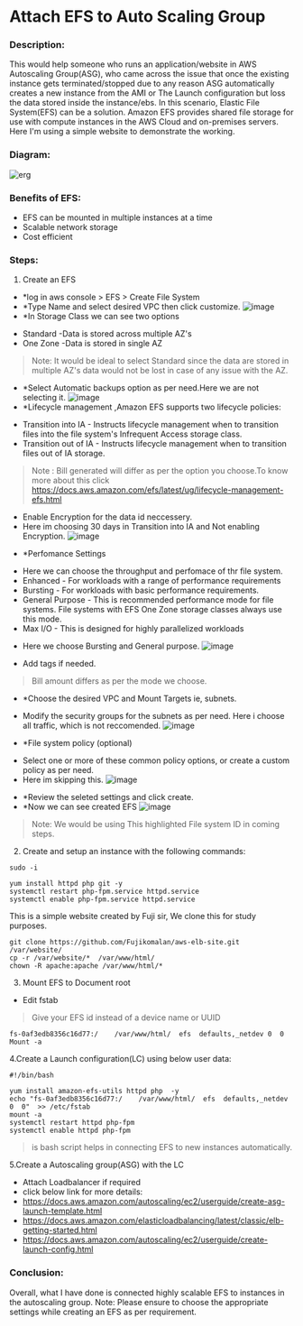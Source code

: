 # **Attach EFS to Auto Scaling Group**
### Description:
This would help someone who runs an application/website in AWS Autoscaling Group(ASG), who came across the issue that once the existing instance gets terminated/stopped due to any reason  ASG automatically creates a new instance from the AMI or The Launch configuration but loss the data stored inside the instance/ebs. In this scenario, Elastic File System(EFS) can be a solution.
Amazon EFS provides shared file storage for use with compute instances in the AWS Cloud and on-premises servers.
Here I'm using a simple website to demonstrate the working.

### Diagram:
![erg](https://github.com/Akshay-Gk/AWS-projects/assets/112197849/4a2b722f-f5a9-4d14-82a6-4e618227e16a)

### Benefits of EFS:
* EFS can be mounted in multiple instances at a time
* Scalable network storage
* Cost efficient

### Steps:

1. Create an EFS 

* *log in aws console > EFS > Create File System
* *Type Name and select desired VPC then click customize.
 ![image](https://github.com/Akshay-Gk/AWS-projects/assets/112197849/ab3ace2b-8d60-4d0f-bb84-f9aa8685a37b)
* *In Storage Class we can see two options
- Standard -Data is stored across multiple AZ's
- One Zone -Data is stored in single AZ
> Note: It would be ideal to select Standard since the data are stored in multiple AZ's data would not be lost in case of any issue with the AZ. 
* *Select Automatic backups option as per need.Here we are not selecting it.
 ![image](https://github.com/Akshay-Gk/AWS-projects/assets/112197849/049a5782-16fe-4fe0-a318-e4febd0f2d7e)
* *Lifecycle management ,Amazon EFS supports two lifecycle policies:
 - Transition into IA - Instructs lifecycle management when to transition files into the file system's Infrequent                               Access storage class.
 - Transition out of IA -  Instructs lifecycle management when to transition files out of IA storage.
> Note : Bill generated will differ as per the option you choose.To know more about this click                            https://docs.aws.amazon.com/efs/latest/ug/lifecycle-management-efs.html
- Enable Encryption for the data id neccessery.
- Here im choosing 30 days in Transition into IA and Not enabling Encryption.
![image](https://github.com/Akshay-Gk/AWS-projects/assets/112197849/6e0c7a90-adce-4902-80aa-fc775f27f0ee)
* *Perfomance Settings
- Here we can choose the throughput and perfomace of thr file system.
- Enhanced - For workloads with a range of performance requirements
- Bursting - For workloads with basic performance requirements.
- General Purpose - This is recommended performance mode for file systems. File systems with EFS One Zone storage classes always use this                     mode.
- Max I/O - This is designed for highly parallelized workloads
* Here we choose Bursting and General purpose.
![image](https://github.com/Akshay-Gk/AWS-projects/assets/112197849/9b8a44f7-16be-4648-abfa-3473e3d643e1)
- Add tags if needed.
> Bill amount differs as per the mode we choose. 
* *Choose the desired VPC and Mount Targets ie, subnets.
- Modify the security groups for the subnets as per need. Here i choose all traffic, which is not reccomended.
![image](https://github.com/Akshay-Gk/AWS-projects/assets/112197849/2eb54181-5f2c-4576-a240-250d0338bc87)
* *File system policy (optional)
- Select one or more of these common policy options, or create a custom policy as per need.
- Here im skipping this.
![image](https://github.com/Akshay-Gk/AWS-projects/assets/112197849/f11b2ce9-d035-46dd-8a8b-9828dbb023f6)
* *Review the seleted settings and click create.
* *Now we can see created EFS
![image](https://github.com/Akshay-Gk/AWS-projects/assets/112197849/f13a5d49-695b-49a7-b939-73fce7c8e6fd)
> Note: We would be using This highlighted File system ID in coming steps.


2. Create and setup an instance with the following commands:
```
sudo -i

yum install httpd php git -y
systemctl restart php-fpm.service httpd.service
systemctl enable php-fpm.service httpd.service
```
This is a simple website created by Fuji sir, We clone this for study purposes.
```
git clone https://github.com/Fujikomalan/aws-elb-site.git  /var/website/   
cp -r /var/website/*  /var/www/html/
chown -R apache:apache /var/www/html/*
```
3. Mount EFS to Document root
* Edit fstab
> Give your EFS id instead of a device name or UUID 
```
fs-0af3edb8356c16d77:/    /var/www/html/  efs  defaults,_netdev 0  0
Mount -a
```
4.Create a Launch configuration(LC) using below user data:
```
#!/bin/bash

yum install amazon-efs-utils httpd php  -y
echo "fs-0af3edb8356c16d77:/    /var/www/html/  efs  defaults,_netdev  0  0"  >> /etc/fstab
mount -a
systemctl restart httpd php-fpm
systemctl enable httpd php-fpm
```
> is bash script helps in connecting EFS to new instances automatically. 

5.Create a Autoscaling group(ASG) with the LC
* Attach Loadbalancer if required
* click below link for more details:
* https://docs.aws.amazon.com/autoscaling/ec2/userguide/create-asg-launch-template.html
* https://docs.aws.amazon.com/elasticloadbalancing/latest/classic/elb-getting-started.html
* https://docs.aws.amazon.com/autoscaling/ec2/userguide/create-launch-config.html


### Conclusion:
Overall, what I have done is connected highly scalable EFS to instances in the autoscaling group.
Note: Please ensure to choose the appropriate settings while creating an EFS as per requirement.




